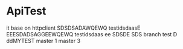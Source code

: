ApiTest
=======
it base on httpclient
SDSDSADAWQEWQ testidsdaasE
EEESDADSAGGEEWQEWQ testidsdaas
ee
SDSDE
SDS
branch test D
ddMYTEST
master 1
master 3 
